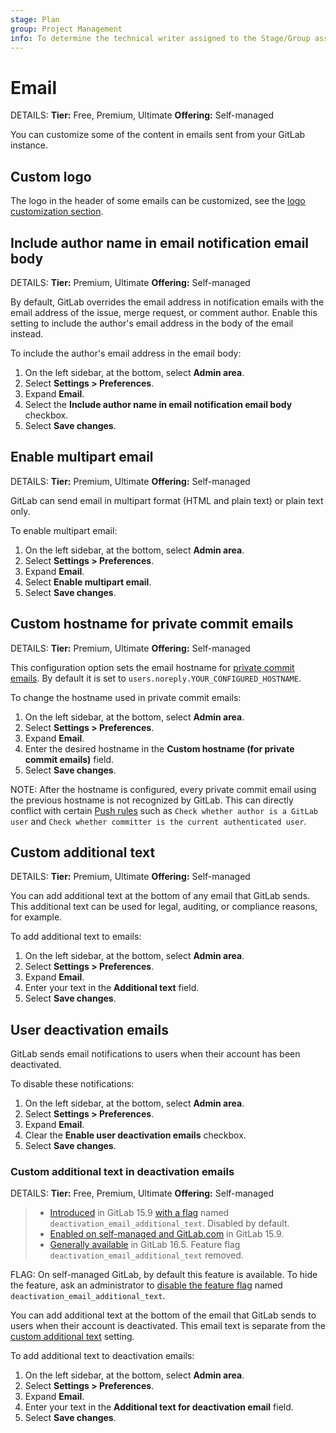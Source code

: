 ```yaml
---
stage: Plan
group: Project Management
info: To determine the technical writer assigned to the Stage/Group associated with this page, see https://handbook.gitlab.com/handbook/product/ux/technical-writing/#assignments
---
```


# Email

DETAILS:
**Tier:** Free, Premium, Ultimate
**Offering:** Self-managed

You can customize some of the content in emails sent from your GitLab instance.

## Custom logo

The logo in the header of some emails can be customized, see the [logo customization section](../../administration/appearance.md#customize-your-homepage-button).

## Include author name in email notification email body

DETAILS:
**Tier:** Premium, Ultimate
**Offering:** Self-managed

By default, GitLab overrides the email address in notification emails with the email address
of the issue, merge request, or comment author. Enable this setting to include the author's email
address in the body of the email instead.

To include the author's email address in the email body:

1. On the left sidebar, at the bottom, select **Admin area**.
1. Select **Settings > Preferences**.
1. Expand **Email**.
1. Select the **Include author name in email notification email body** checkbox.
1. Select **Save changes**.

## Enable multipart email

DETAILS:
**Tier:** Premium, Ultimate
**Offering:** Self-managed

GitLab can send email in multipart format (HTML and plain text) or plain text only.

To enable multipart email:

1. On the left sidebar, at the bottom, select **Admin area**.
1. Select **Settings > Preferences**.
1. Expand **Email**.
1. Select **Enable multipart email**.
1. Select **Save changes**.

## Custom hostname for private commit emails

DETAILS:
**Tier:** Premium, Ultimate
**Offering:** Self-managed

This configuration option sets the email hostname for [private commit emails](../../user/profile/index.md#use-an-automatically-generated-private-commit-email).
 By default it is set to `users.noreply.YOUR_CONFIGURED_HOSTNAME`.

To change the hostname used in private commit emails:

1. On the left sidebar, at the bottom, select **Admin area**.
1. Select **Settings > Preferences**.
1. Expand **Email**.
1. Enter the desired hostname in the **Custom hostname (for private commit emails)** field.
1. Select **Save changes**.

NOTE:
After the hostname is configured, every private commit email using the previous hostname is not
recognized by GitLab. This can directly conflict with certain [Push rules](../../user/project/repository/push_rules.md) such as
`Check whether author is a GitLab user` and `Check whether committer is the current authenticated user`.

## Custom additional text

DETAILS:
**Tier:** Premium, Ultimate
**Offering:** Self-managed

You can add additional text at the bottom of any email that GitLab sends. This additional text
can be used for legal, auditing, or compliance reasons, for example.

To add additional text to emails:

1. On the left sidebar, at the bottom, select **Admin area**.
1. Select **Settings > Preferences**.
1. Expand **Email**.
1. Enter your text in the **Additional text** field.
1. Select **Save changes**.

## User deactivation emails

GitLab sends email notifications to users when their account has been deactivated.

To disable these notifications:

1. On the left sidebar, at the bottom, select **Admin area**.
1. Select **Settings > Preferences**.
1. Expand **Email**.
1. Clear the **Enable user deactivation emails** checkbox.
1. Select **Save changes**.

### Custom additional text in deactivation emails

DETAILS:
**Tier:** Free, Premium, Ultimate
**Offering:** Self-managed

> - [Introduced](https://gitlab.com/gitlab-org/gitlab/-/issues/355964) in GitLab 15.9 [with a flag](../../administration/feature_flags.md) named `deactivation_email_additional_text`. Disabled by default.
> - [Enabled on self-managed and GitLab.com](https://gitlab.com/gitlab-org/gitlab/-/merge_requests/111882) in GitLab 15.9.
> - [Generally available](https://gitlab.com/gitlab-org/gitlab/-/issues/392761) in GitLab 16.5. Feature flag `deactivation_email_additional_text` removed.

FLAG:
On self-managed GitLab, by default this feature is available. To hide the feature, ask an
administrator to [disable the feature flag](../../administration/feature_flags.md) named
`deactivation_email_additional_text`.

You can add additional text at the bottom of the email that GitLab sends to users when their account
is deactivated. This email text is separate from the [custom additional text](#custom-additional-text)
setting.

To add additional text to deactivation emails:

1. On the left sidebar, at the bottom, select **Admin area**.
1. Select **Settings > Preferences**.
1. Expand **Email**.
1. Enter your text in the **Additional text for deactivation email** field.
1. Select **Save changes**.

<!-- ## Troubleshooting

Include any troubleshooting steps that you can foresee. If you know beforehand what issues
one might have when setting this up, or when something is changed, or on upgrading, it's
important to describe those, too. Think of things that may go wrong and include them here.
This is important to minimize requests for support, and to avoid doc comments with
questions that you know someone might ask.

Each scenario can be a third-level heading, for example `### Getting error message X`.
If you have none to add when creating a doc, leave this section in place
but commented out to help encourage others to add to it in the future. -->
